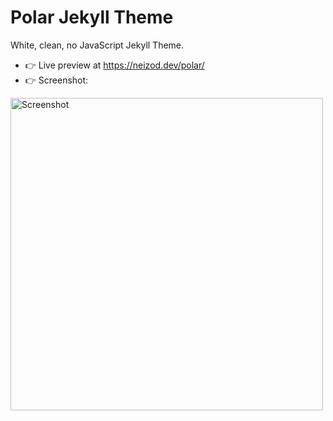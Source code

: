 # Polar Jekyll Theme
White, clean, no JavaScript Jekyll Theme.

* 👉 Live preview at https://neizod.dev/polar/
* 👉 Screenshot:
<img src="/assets/img/readme_preview.png" width="500" alt="Screenshot">
